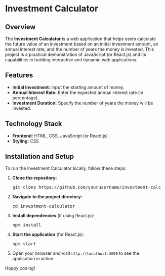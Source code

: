 <div class="container"><h1>Investment Calculator</h1>
<h2>Overview</h2>
    <p>The <strong>Investment Calculator</strong> is a web application that helps users calculate the future value of an investment based on an initial investment amount, an annual interest rate, and the number of years the money is invested. This project is a practical demonstration of JavaScript (or React.js) and its capabilities in building interactive and dynamic web applications.</p>
<h2>Features</h2>
    <ul>
        <li><strong>Initial Investment:</strong> Input the starting amount of money.</li>
        <li><strong>Annual Interest Rate:</strong> Enter the expected annual interest rate (in percentage).</li>
        <li><strong>Investment Duration:</strong> Specify the number of years the money will be invested.</li>
    </ul>
    <h2>Technology Stack</h2>
    <ul>
        <li><strong>Frontend:</strong> HTML, CSS, JavaScript (or React.js)</li>
        <li><strong>Styling:</strong> CSS</li>
    </ul>
    <h2>Installation and Setup</h2>
    <p>To run the Investment Calculator locally, follow these steps:</p>
    <ol>
        <li><strong>Clone the repository:</strong></li>
        <pre>git clone https://github.com/yourusername/investment-calculator.git</pre>
        <li><strong>Navigate to the project directory:</strong></li>
        <pre>cd investment-calculator</pre>
        <li><strong>Install dependencies</strong> (if using React.js):</li>
        <pre>npm install</pre>
        <li><strong>Start the application</strong> (for React.js):</li>
        <pre>npm start</pre>
        <li>Open your browser and visit <code>http://localhost:3000</code> to see the application in action.</li>
    </ol>
    <p>Happy coding!</p>
</div>
